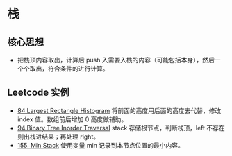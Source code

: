 # 栈

## 核心思想
* 把栈顶内容取出，计算后 push 入需要入栈的内容（可能包括本身），然后一个个取出，符合条件的进行计算。

## Leetcode 实例
* [84.Largest Rectangle Histogram](https://leetcode.com/problems/largest-rectangle-in-histogram/) 将前面的高度用后面的高度去代替，修改 index 值。数组前后增加 0 高度做辅助。
* [94.Binary Tree Inorder Traversal](https://leetcode.com/problems/binary-tree-inorder-traversal/) stack 存储根节点，判断栈顶，left 不存在则出栈进结果；再处理 right。
* [155. Min Stack](https://leetcode.com/problems/min-stack/) 使用变量 min 记录到本节点位置的最小内容。